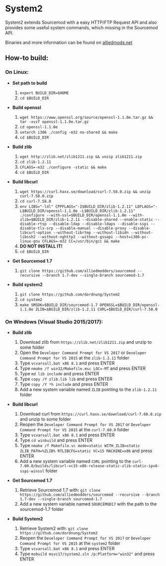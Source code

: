 System2
=======

System2 extends Sourcemod with a easy HTTP/FTP Request API and also provides some useful system commands, which missing in the Sourcemod API.

Binaries and more information can be found on [alliedmods.net](https://forums.alliedmods.net/showthread.php?t=146019)

## How-to build: ##

### On Linux: ###
- **Set path to build**
  1. `export BUILD_DIR=$HOME`
  2. `cd $BUILD_DIR`

- **Build openssl**
  1. `wget https://www.openssl.org/source/openssl-1.1.0e.tar.gz && tar -xvzf openssl-1.1.0e.tar.gz`
  2. `cd openssl-1.1.0e`
  3. `setarch i386 ./config -m32 no-shared && make`
  4. `cd $BUILD_DIR`

- **Build zlib**
  1. `wget http://zlib.net/zlib1211.zip && unzip zlib1211.zip`
  2. `cd zlib-1.2.11`
  3. `CFLAGS=-m32 ./configure -static && make`
  4. `cd $BUILD_DIR`

- **Build libcurl**
  1. `wget https://curl.haxx.se/download/curl-7.58.0.zip && unzip curl-7.58.0.zip`
  2. `cd curl-7.58.0`
  3. `env LIBS="-ldl" CPPFLAGS="-I$BUILD_DIR/zlib-1.2.11" LDFLAGS="-L$BUILD_DIR/openssl-1.1.0e -L$BUILD_DIR/zlib-1.2.11" ./configure --with-ssl=$BUILD_DIR/openssl-1.1.0e --with-zlib=$BUILD_DIR/zlib-1.2.11 --disable-shared --enable-static --disable-rtsp --disable-ldap --disable-ldaps --disable-sspi --disable-tls-srp --disable-manual --disable-proxy --disable-libcurl-option --without-librtmp --without-libidn --without-libssh2 --without-nghttp2 --without-gssapi --host=i386-pc-linux-gnu CFLAGS=-m32 CC=/usr/bin/gcc && make`
  4. **DO NOT INSTALL IT!**
  4. `cd $BUILD_DIR`

- **Get Sourcemod 1.7**
  1. `git clone https://github.com/alliedmodders/sourcemod --recursive --branch 1.7-dev --single-branch sourcemod-1.7`

- **Build system2**
  1. `git clone https://github.com/dordnung/System2`
  2. `cd system2`
  3. `make SMSDK=$BUILD_DIR/sourcemod-1.7 OPENSSL=$BUILD_DIR/openssl-1.1.0e ZLIB=$BUILD_DIR/zlib-1.2.11 CURL=$BUILD_DIR/curl-7.58.0`

### On Windows (Visual Studio 2015/2017): ###
- **Build zlib**
  1. Download zlib from `https://zlib.net/zlib1211.zip` and unzip to some folder
  2. Open the `Developer Command Prompt for VS 2017` or `Developer Command Prompt for VS 2015` at the `zlib-1.2.11` folder
  3. Type `vcvarsall.bat x86 8.1` and press ENTER
  3. Type `nmake /f win32/Makefile.msc LOC=-MT` and press ENTER
  4. Type `md lib include` and press ENTER
  5. Type `copy /Y zlib.lib lib` and press ENTER
  6. Type `copy /Y *h include` and press ENTER
  7. Add a new system variable named `ZLIB` pointing to the `zlib-1.2.11` folder

- **Build libcurl**
  1. Download curl from `https://curl.haxx.se/download/curl-7.60.0.zip` and unzip to some folder
  2. Reopen the `Developer Command Prompt for VS 2017` or `Developer Command Prompt for VS 2015` at the `curl-7.60.0` folder
  3. Type `vcvarsall.bat x86 8.1` and press ENTER
  4. Type `cd winbuild` and press ENTER
  5. Type `nmake /f Makefile.vc mode=static WITH_ZLIB=static ZLIB_PATH=%ZLIB% RTLIBCFG=static VC=15 MACHINE=x86` and press ENTER
  6. Add a new system variable named `CURL` pointing to the `curl-7.60.0/builds/libcurl-vc15-x86-release-static-zlib-static-ipv6-sspi-winssl` folder

- **Get Sourcemod 1.7**
  1. Retrieve Sourcemod 1.7 with: `git clone https://github.com/alliedmodders/sourcemod --recursive --branch 1.7-dev --single-branch sourcemod-1.7`
  2. Add a new system variable named `SOURCEMOD17` with the path to the sourcemod-1.7 folder

- **Build System2**
  1. Retrieve System2 with: `git clone https://github.com/dordnung/System2`
  2. Reopen the `Developer Command Prompt for VS 2017` or `Developer Command Prompt for VS 2015` at the `system2` folder
  3. Type `vcvarsall.bat x86 8.1` and press ENTER
  4. Type `msbuild msvc17/system2.sln /p:Platform="win32"` and press ENTER